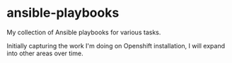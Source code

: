 # ansible-playbooks
My collection of Ansible playbooks for various tasks.

Initially capturing the work I'm doing on Openshift installation, I will expand into other areas over time.
